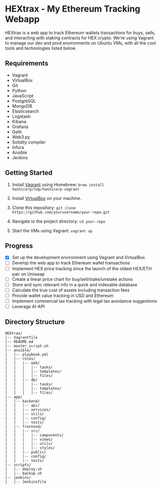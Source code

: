 # HEXtrax - My Ethereum Tracking Webapp

HEXtrax is a web app to track Ethereum wallets transactions for buys, sells, and interacting with staking contracts for HEX crypto. We're using Vagrant to manage our dev and prod environments on Ubuntu VMs, with all the cool tools and technologies listed below.

## Requirements

- Vagrant
- VirtualBox
- Git
- Python
- JavaScript
- PostgreSQL
- MongoDB
- Elasticsearch
- Logstash
- Kibana
- Grafana
- Geth
- Web3.py
- Solidity compiler
- Infura
- Ansible
- Jenkins

## Getting Started

1. Install [Vagrant](https://www.vagrantup.com/downloads) using Homebrew: `brew install hashicorp/tap/hashicorp-vagrant`

2. Install [VirtualBox](https://www.virtualbox.org/wiki/Downloads) on your machine.

3. Clone this repository: `git clone https://github.com/yourusername/your-repo.git`

4. Navigate to the project directory: `cd your-repo`

5. Start the VMs using Vagrant: `vagrant up`

## Progress

- [x] Set up the development environment using Vagrant and VirtualBox
- [ ] Develop the web app to track Ethereum wallet transactions
- [ ] Implement HEX price tracking since the launch of the oldest HEX/ETH pair on Uniswap
- [ ] Create a linear price chart for buy/sell/stake/unstake actions
- [ ] Store and sync relevant info in a quick and indexable database
- [ ] Calculate the true cost of assets including transaction fees
- [ ] Provide wallet value tracking in USD and Ethereum
- [ ] Implement commercial tax tracking with legal tax avoidance suggestions
- [ ] Leverage AI-API

## Directory Structure
```
HEXtrax/
|-- Vagrantfile
|-- README.md
|-- master_script.sh
|-- ansible/
|   |-- playbook.yml
|   |-- roles/
|   |   |-- web/
|   |   |   |-- tasks/
|   |   |   |-- templates/
|   |   |   |-- files/
|   |   |-- db/
|   |   |   |-- tasks/
|   |   |   |-- templates/
|   |   |   |-- files/
|-- app/
|   |-- backend/
|   |   |-- api/
|   |   |-- services/
|   |   |-- utils/
|   |   |-- config/
|   |   |-- tests/
|   |-- frontend/
|   |   |-- src/
|   |   |   |-- components/
|   |   |   |-- views/
|   |   |   |-- utils/
|   |   |   |-- styles/
|   |   |-- public/
|   |   |-- config/
|   |   |-- tests/
|-- scripts/
|   |-- deploy.sh
|   |-- backup.sh
|-- jenkins/
|   |-- Jenkinsfile
```
